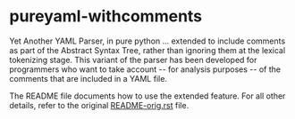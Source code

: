 # pureyaml-withcomments

Yet Another YAML Parser, in pure python ... extended to include
comments as part of the Abstract Syntax Tree, rather than ignoring
them at the lexical tokenizing stage.  This variant of the parser has
been developed for programmers who want to take account -- for
analysis purposes -- of the comments that are included in a YAML file.

The README file documents how to use the extended feature.  For all
other details, refer to the original [README-orig.rst](README-orig)
file.